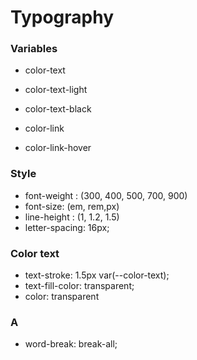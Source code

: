# Typography

### Variables
* color-text
* color-text-light
* color-text-black

* color-link
* color-link-hover

### Style
* font-weight : (300, 400, 500, 700, 900)
* font-size: (em, rem,px)
* line-height : (1, 1.2, 1.5)
* letter-spacing: 16px;

### Color text
* text-stroke: 1.5px var(--color-text);
* text-fill-color: transparent;
* color: transparent

### A
* word-break: break-all;
